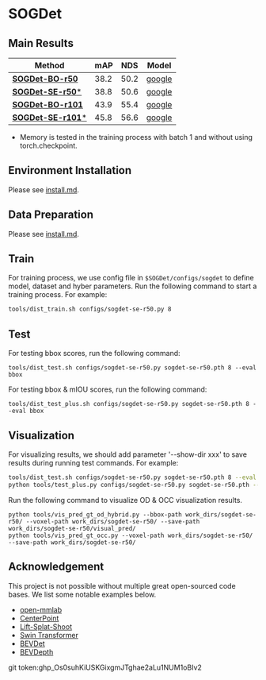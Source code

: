 # SOGDet

## Main Results

| Method            | mAP      | NDS     |   Model |
|--------|----------|---------|--------|
| [**SOGDet-BO-r50**](configs/bev_exp/sogdet-bo-r50.py)   | 38.2     | 50.2    | [google](https://drive.google.com/file/d/1fGwb2Jy7myZrrRYTnTyg6R4b1bI_ipnH)  |
| [**SOGDet-SE-r50***](configs/bev_exp/sogdet-se-r50.py)  | 38.8     | 50.6    | [google](https://drive.google.com/file/d/1iNixRbGuDfrTyRZgOcBwkaYdGssS7kT4)  |
| [**SOGDet-BO-r101**](configs/bev_exp/sogdet-bo-r101.py) | 43.9     | 55.4    | [google](https://drive.google.com/file/d/17qyBhH6SO3FpHmvLwIx1i1qjnA348OIF)  |
| [**SOGDet-SE-r101***](configs/bev_exp/sogdet-se-r101.py)| 45.8     | 56.6    | [google](https://drive.google.com/file/d/1QMKhrNdruoQ_eQMaTldye6tRs2AtFK60)  | 
* Memory is tested in the training process with batch 1 and without using torch.checkpoint.


## Environment Installation 
Please see [install.md](docs/install.md).


## Data Preparation
Please see [install.md](docs/data_preparation.md).

## Train
For training process, we use config file in `$SOGDet/configs/sogdet` to define model, dataset and hyber parameters.
Run the following command to start a training process.
For example:
```bash
tools/dist_train.sh configs/sogdet-se-r50.py 8 
```

## Test
For testing bbox scores, run the following command:
```
tools/dist_test.sh configs/sogdet-se-r50.py sogdet-se-r50.pth 8 --eval bbox  
```
For testing bbox & mIOU scores, run the following command:
```
tools/dist_test_plus.sh configs/sogdet-se-r50.py sogdet-se-r50.pth 8 --eval bbox
```


## Visualization
For visualizing results, we should add parameter '--show-dir xxx' to save results during running test commands.
For example:
```bash
tools/dist_test.sh configs/sogdet-se-r50.py sogdet-se-r50.pth 8 --eval bbox --show-dir work_dirs/sogdet-se-r50/  # for OD results
python tools/test_plus.py configs/sogdet-se-r50.py sogdet-se-r50.pth --eval bbox --show-dir work_dirs/sogdet-se-r50/  # for OCC results (no multi-process)
```

Run the following command to visualize OD & OCC visualization results.
```
python tools/vis_pred_gt_od_hybrid.py --bbox-path work_dirs/sogdet-se-r50/ --voxel-path work_dirs/sogdet-se-r50/ --save-path work_dirs/sogdet-se-r50/visual_pred/
python tools/vis_pred_gt_occ.py --voxel-path work_dirs/sogdet-se-r50/ --save-path work_dirs/sogdet-se-r50/
```


## Acknowledgement
This project is not possible without multiple great open-sourced code bases. We list some notable examples below.
* [open-mmlab](https://github.com/open-mmlab) 
* [CenterPoint](https://github.com/tianweiy/CenterPoint)
* [Lift-Splat-Shoot](https://github.com/nv-tlabs/lift-splat-shoot)
* [Swin Transformer](https://github.com/microsoft/Swin-Transformer)
* [BEVDet](https://github.com/HuangJunJie2017/BEVDet)
* [BEVDepth](https://github.com/Megvii-BaseDetection/BEVDepth)

git token: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